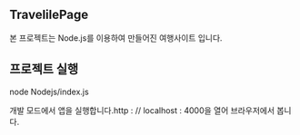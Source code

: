## TravelilePage

본 프로젝트는 Node.js를 이용하여 만들어진 여행사이트 입니다.

## 프로젝트 실행

node Nodejs/index.js

개발 모드에서 앱을 실행합니다.http : // localhost : 4000을 열어 브라우저에서 봅니다.